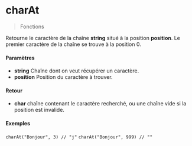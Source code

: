 # charAt
> Fonctions

Retourne le caractère de la chaîne **string** situé à la position **position**.
Le premier caractère de la chaîne se trouve à la position 0.

#### Paramètres

- **string** Chaîne dont on veut récupérer un caractère.
- **position** Position du caractère à trouver.

#### Retour

- **char** chaîne contenant le caractère recherché, ou une chaîne vide si la position est invalide.

#### Exemples

`charAt("Bonjour", 3) // "j"`
`charAt("Bonjour", 999) // ""`